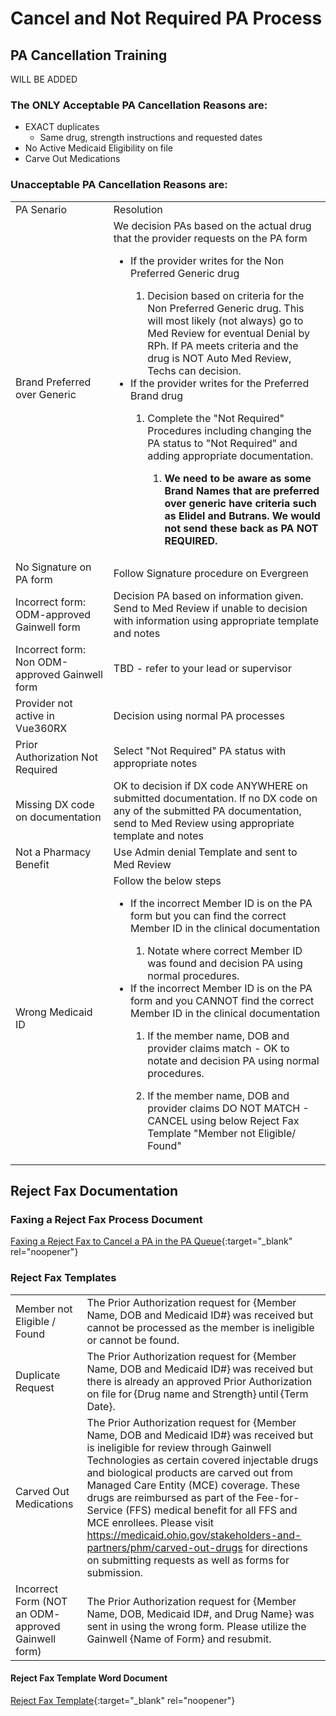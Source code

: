 # Cancel and Not Required PA Process

## PA Cancellation Training
WILL BE ADDED

### The ONLY Acceptable PA Cancellation Reasons are:

- EXACT duplicates
    - Same drug, strength instructions and requested dates
 - No Active Medicaid Eligibility on file
 - Carve Out Medications
 

### Unacceptable PA Cancellation Reasons are: 

| | |
| :--- | :--- |
| PA Senario | Resolution |
| Brand Preferred over Generic | We decision PAs based on the actual drug that the provider requests on the PA form <ul><li>If the provider writes for the Non Preferred Generic drug </li><ol><li>Decision based on criteria for the Non Preferred Generic drug. This will most likely (not always) go to Med Review for eventual Denial by RPh. If PA meets criteria and the drug is NOT Auto Med Review, Techs can decision. <ul></ol><li>If the provider writes for the Preferred Brand drug </li><ol><li>Complete the "Not Required" Procedures including changing the PA status to "Not Required" and adding appropriate documentation. </li><ol><li>**We need to be aware as some Brand Names that are preferred over generic have criteria such as Elidel and Butrans. We would not send these back as PA NOT REQUIRED.** |
| No Signature on PA form | Follow Signature procedure on Evergreen |
| Incorrect form: ODM-approved Gainwell form | Decision PA based on information given. Send to Med Review if unable to decision with information using appropriate template and notes |
| Incorrect form: Non ODM-approved Gainwell form | TBD - refer to your lead or supervisor |
| Provider not active in Vue360RX | Decision using normal PA processes|
| Prior Authorization Not Required | Select "Not Required" PA status with appropriate notes |
| Missing DX code on documentation | OK to decision if DX code ANYWHERE on submitted documentation. If no DX code on any of the submitted PA documentation, send to Med Review using appropriate template and notes |
| Not a Pharmacy Benefit | Use Admin denial Template and sent to Med Review |
| Wrong Medicaid ID | Follow the below steps <ul><li>If the incorrect Member ID is on the PA form but you can find the correct Member ID in the clinical documentation </li><ol><li>Notate where correct Member ID was found and decision PA using normal procedures. <ul></ol><li>If the incorrect Member ID is on the PA form and you CANNOT find the correct Member ID in the clinical documentation </li><ol><li>If the member name, DOB and provider claims match - OK to notate and decision PA using normal procedures. </li><ol></ol><li>If the member name, DOB and provider claims DO NOT MATCH - CANCEL using below Reject Fax Template "Member not Eligible/ Found" | 

## Reject Fax Documentation

### Faxing a Reject Fax Process Document

[Faxing a Reject Fax to Cancel a PA in the PA Queue](https://mygainwell-my.sharepoint.com/:w:/g/personal/kaelyn_dobbins_gainwelltechnologies_com/EX7GOhXVxAdKoPqAMDygcTQBFGHSQ-ZLB6oUkZXQ21kiyQ?e=EXHrgd){:target="_blank" rel="noopener"}

### Reject Fax Templates

| | |
| :--- | :--- |
| Member not Eligible / Found | The Prior Authorization request for {Member Name, DOB and Medicaid ID#} was received but cannot be processed as the member is ineligible or cannot be found. |
| Duplicate Request | The Prior Authorization request for {Member Name, DOB and Medicaid ID#} was received but there is already an approved Prior Authorization on file for {Drug name and Strength} until {Term Date}. |
| Carved Out Medications | The Prior Authorization request for {Member Name, DOB and Medicaid ID#} was received but is ineligible for review through Gainwell Technologies as certain covered injectable drugs and biological products are carved out from Managed Care Entity (MCE) coverage. These drugs are reimbursed as part of the Fee-for-Service (FFS) medical benefit for all FFS and MCE enrollees. Please visit https://medicaid.ohio.gov/stakeholders-and-partners/phm/carved-out-drugs for directions on submitting requests as well as forms for submission. | 
| Incorrect Form (NOT an ODM- approved Gainwell form) | The Prior Authorization request for {Member Name, DOB, Medicaid ID#, and Drug Name} was sent in using the wrong form. Please utilize the Gainwell {Name of Form} and resubmit. |


#### Reject Fax Template Word Document

[Reject Fax Template](https://mygainwell-my.sharepoint.com.mcas.ms/:w:/g/personal/jessica_cain_gainwelltechnologies_com/EbwJe79pnD5GqMnKP4RYX6kBChL7cN0m9Nlv7hZCz6MuuA?e=L8uI5U){:target="_blank" rel="noopener"}

